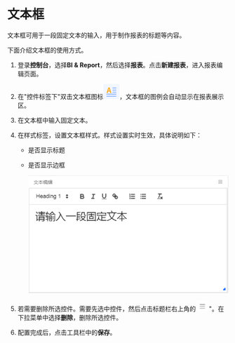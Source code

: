 # 文本框

文本框可用于一段固定文本的输入，用于制作报表的标题等内容。

下面介绍文本框的使用方式。

1. 登录**控制台**，选择**BI & Report**，然后选择**报表**。点击**新建报表**，进入报表编辑页面。

2. 在"控件标签下"双击文本框图标![text_icon](../media/text_icon.png)，文本框的图例会自动显示在报表展示区。

3. 在文本框中输入固定文本。

4. 在样式标签，设置文本框样式。样式设置实时生效，具体说明如下：

   - 是否显示标题

   - 是否显示边框

     ![text_legend](../media/text_legend.png)

5. 若需要删除所选控件。需要先选中控件，然后点击标题栏右上角的![chart_spread](../media/chart_spread.png)"。在下拉菜单中选择**删除**，删除所选控件。

6. 配置完成后，点击工具栏中的**保存**。

